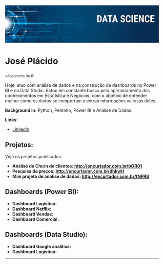 
<p align="center">
  <img src="banner.png" >
</p>

# José Plácido
<sub>*Assistente de BI</sub>

Hoje, atuo com análise de dados e na construção de dashboards no Power BI e no Data Studio. Estou em constante busca pelo aprimoramento dos conhecimentos em Estatística e Negócios, com o objetivo de entender melhor como os dados se comportam e extrair informações valiosas deles.

**Background in:** Python, Pentaho, Power BI e Análise de Dados.

**Links:**
* [LinkedIn](https://www.linkedin.com/in/jos%C3%A9-vasconcelos-9677a5171/)


## Projetos:
Veja os projetos publicados:

* **Análise de Churn de clientes: http://encurtador.com.br/bOR01** 
* **Pesquisa de preços: http://encurtador.com.br/dhkwH** 
* **Mini projeto de análise de dados: http://encurtador.com.br/tNPR8**

## Dashboards (Power BI):

* **Dashboard Logística:** 
* **Dashboard Netflix:** 
* **Dashboard Vendas:** 
* **Dashboard Comercial:** 

## Dashboards (Data Studio):

* **Dashboard Google analitics:** 
* **Dashboard Logística:** 


---





